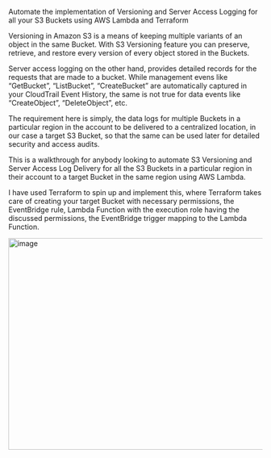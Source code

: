 Automate the implementation of Versioning and Server Access Logging for all your S3 Buckets using AWS Lambda and Terraform


Versioning in Amazon S3 is a means of keeping multiple variants of an object in the same Bucket. With S3 Versioning feature you can preserve, retrieve, and restore every version of every object stored in the Buckets.

Server access logging on the other hand, provides detailed records for the requests that are made to a bucket. While management evens like “GetBucket”, “ListBucket”, “CreateBucket” are automatically captured in your CloudTrail Event History, the same is not true for data events like “CreateObject”, “DeleteObject”, etc.

The requirement here is simply, the data logs for multiple Buckets in a particular region in the account to be delivered to a centralized location, in our case a target S3 Bucket, so that the same can be used later for detailed security and access audits.

This is a walkthrough for anybody looking to automate S3 Versioning and Server Access Log Delivery for all the S3 Buckets in a particular region in their account to a target Bucket in the same region using AWS Lambda.

I have used Terraform to spin up and implement this, where Terraform takes care of creating your target Bucket with necessary permissions, the EventBridge rule, Lambda Function with the execution role having the discussed permissions, the EventBridge trigger mapping to the Lambda Function.



<img width="621" height="420" alt="image" src="https://github.com/user-attachments/assets/201ed6a8-ab5b-49fc-aa3d-bae4dd414463" />
